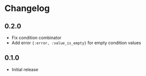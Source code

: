 # Changelog

## 0.2.0
 * Fix condition combinator
 * Add error `{:error, :value_is_empty}` for empty condition values

## 0.1.0
 * Initial release

